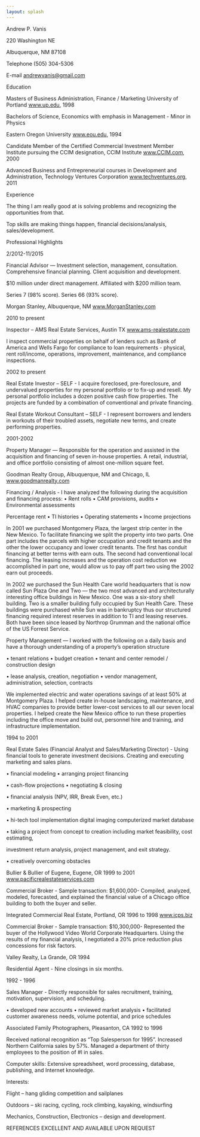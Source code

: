 ```yaml
---
layout: splash
---
```


Andrew P. Vanis

220 Washington NE

Albuquerque, NM 87108

Telephone (505) 304-5306

E-mail andrewvanis@gmail.com

 

 

Education

                                                  

Masters of Business Administration, Finance / Marketing University of Portland www.up.edu, 1998

 

Bachelors of Science, Economics with emphasis in Management - Minor in Physics

Eastern Oregon University www.eou.edu, 1994

 

Candidate Member of the Certified Commercial Investment Member Institute pursuing the CCIM designation, CCIM Institute www.CCIM.com, 2000

 

Advanced Business and Entrepreneurial courses in Development and Administration, Technology Ventures Corporation www.techventures.org, 2011

 

 

Experience

 

The thing I am really good at is solving problems and recognizing the opportunities from that.

Top skills are making things happen, financial decisions/analysis, sales/development.

 

Professional Highlights

 

2/2012-11/2015

 

Financial Advisor — Investment selection, management, consultation.  Comprehensive financial planning.  Client acquisition and development. 

 

$10 million under direct management.  Affiliated with $200 million team.

Series 7 (98% score).  Series 66 (93% score).

 

Morgan Stanley, Albuquerque, NM  www.MorganStanley.com

 

2010 to present

 

Inspector – AMS Real Estate Services, Austin TX www.ams-realestate.com

I inspect commercial properties on behalf of lenders such as Bank of America and Wells Fargo for compliance to loan requirements - physical, rent roll/income, operations, improvement, maintenance, and compliance inspections.

 

2002 to present

 

Real Estate Investor – SELF - I acquire foreclosed, pre-foreclosure, and undervalued properties for my personal portfolio or to fix-up and resell.  My personal portfolio includes a dozen positive cash flow properties.  The projects are funded by a combination of conventional and private financing.

 

Real Estate Workout Consultant – SELF - I represent borrowers and lenders in workouts of their troubled assets, negotiate new terms, and create performing properties.

 

 

 

2001-2002

 

Property Manager — Responsible for the operation and assisted in the acquisition and financing of seven in-house properties.  A retail, industrial, and office portfolio consisting of almost one-million square feet.

 

Goodman Realty Group, Albuquerque, NM and Chicago, IL www.goodmanrealty.com

 

Financing / Analysis - I have analyzed the following during the acquisition and financing process: • Rent rolls • CAM provisions, audits • Environmental assessments

Percentage rent • TI histories • Operating statements • Income projections

 

In 2001 we purchased Montgomery Plaza, the largest strip center in the New Mexico. To facilitate financing we split the property into two parts. One part includes the parcels with higher occupation and credit tenants and the other the lower occupancy and lower credit tenants. The first has conduit financing at better terms with earn outs. The second had conventional local financing. The leasing increases and the operation cost reduction we accomplished in part one, would allow us to pay off part two using the 2002 earn out proceeds.

 

In 2002 we purchased the Sun Health Care world headquarters that is now called Sun Plaza One and Two — the two most advanced and architecturally interesting office buildings in New Mexico. One was a six-story shell building. Two is a smaller building fully occupied by Sun Health Care. These buildings were purchased while Sun was in bankruptcy thus our structured financing required interest reserves in addition to TI and leasing reserves.  Both have been since leased by Northrop Grumman and the national office of the US Forrest Service.

 

Property Management — I worked with the following on a daily basis and have a thorough understanding of a property’s operation structure

• tenant relations • budget creation • tenant and center remodel / construction design

• lease analysis, creation, negotiation • vendor management, administration, selection, contracts

 

We implemented electric and water operations savings of at least 50% at Montgomery Plaza. I helped create in-house landscaping, maintenance, and HVAC companies to provide better lower-cost services to all our seven local properties. I helped create the New Mexico office to run these properties including the office move and build out, personnel hire and training, and infrastructure implementation.

 

1994 to 2001

 

Real Estate Sales (Financial Analyst and Sales/Marketing Director) - Using financial tools to generate investment decisions. Creating and executing marketing and sales plans.

 

• financial modeling • arranging project financing

• cash-flow projections • negotiating & closing

• financial analysis (NPV, IRR, Break Even, etc.)

• marketing & prospecting

• hi-tech tool implementation digital imaging computerized market database

• taking a project from concept to creation including market feasibility, cost estimating,

investment return analysis, project management, and exit strategy.

• creatively overcoming obstacles

 

Bullier & Bullier of Eugene, Eugene, OR 1999 to 2001 www.pacificrealestateservices.com

Commercial Broker - Sample transaction: $1,600,000- Compiled, analyzed, modeled, forecasted, and explained the financial value of a Chicago office building to both the buyer and seller.

 

Integrated Commercial Real Estate, Portland, OR 1996 to 1998 www.icps.biz

Commercial Broker - Sample transaction: $10,300,000- Represented the buyer of the Hollywood Video World Corporate Headquarters. Using the results of my financial analysis, I negotiated a 20% price reduction plus concessions for risk factors.

 

Valley Realty, La Grande, OR 1994

Residential Agent - Nine closings in six months.

 

1992 - 1996

 

Sales Manager - Directly responsible for sales recruitment, training, motivation, supervision, and scheduling.

• developed new accounts • reviewed market analysis • facilitated customer awareness needs, volume potential, and price schedules

 

Associated Family Photographers, Pleasanton, CA 1992 to 1996

Received national recognition as “Top Salesperson for 1995”. Increased Northern California sales by 57%. Managed a department of thirty employees to the position of #l in sales.

 

Computer skills: Extensive spreadsheet, word processing, database, publishing, and Internet knowledge.

 

Interests:

Flight – hang gliding competition and sailplanes

Outdoors – ski racing, cycling, rock climbing, kayaking, windsurfing

Mechanics, Construction, Electronics – design and development.

 

REFERENCES EXCELLENT AND AVAILABLE UPON REQUEST
